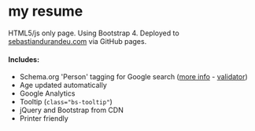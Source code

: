 # my resume
HTML5/js only page. Using Bootstrap 4. Deployed to [sebastiandurandeu.com](https://www.sebastiandurandeu.com/) via GitHub pages.

#### Includes:
 - Schema.org 'Person' tagging for Google search ([more info](http://schema-creator.org/person.php) - [validator](https://developers.google.com/structured-data/testing-tool/))
 - Age updated automatically
 - Google Analytics
 - Tooltip (`class="bs-tooltip"`)
 - jQuery and Bootstrap from CDN
 - Printer friendly
